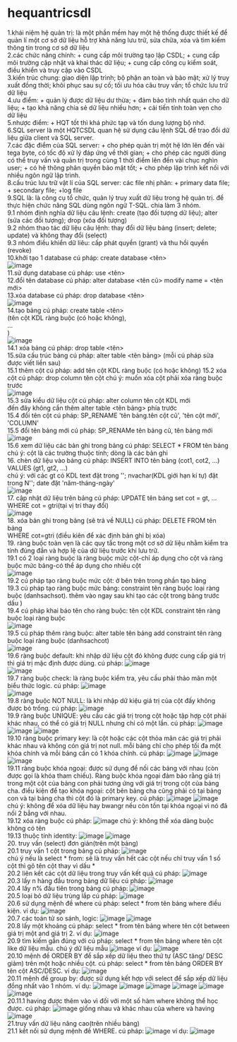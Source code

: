 # hequantricsdl
  1.khái niệm hệ quản trị: là một phần mềm hay một hệ thống được thiết kế để quản lí một cơ sở dữ liệu hỗ trợ khả năng lưu trữ, sửa chữa, xóa và tìm kiếm thông tin trong cơ sở dữ liệu    
  2.các chức năng chính: + cung cấp môi trường tạo lập CSDL; + cung cấp môi trường cập nhật và khai thác dữ liệu; + cung cấp công cụ kiểm soát, điều khiển và truy cập vào CSDL  
  3.kiến trúc chung: giao diện lập trình; bộ phận an toàn và bảo mật; xử lý truy xuất đồng thời; khôi phục sau sự cố; tối ưu hóa câu truy vấn; tổ chức lưu trữ dữ liệu  
  4.ưu điểm: + quản lý được dữ liệu dư thừa; + đảm bảo tính nhất quán cho dữ liệu; + tạo khả năng chia sẻ dữ liệu nhiều hơn; + cải tiến tính toàn vẹn cho dữ liệu  
  5.nhược điểm: + HQT tốt thì khá phức tạp và tốn dung lượng bộ nhớ.  
  6.SQL server là một HQTCSDL quan hệ sử dụng câu lệnh SQL để trao đổi dữ liệu giữa client và SQL server.  
  7.các đặc điểm của SQL server: + cho phép quản trị một hệ lớn lên đến vài tega byte, có tốc độ xử lý đáp ứng về thời gian; + cho phép các người dùng có thể truy vấn và quản trị trong cùng 1 thời điểm lên đến vài chục nghìn user; + có hệ thông phân quyền bảo mật tốt; + cho phép lập trình kết nối với nhiều ngôn ngữ lập trình.  
  8.cấu trúc lưu trữ vật lí của SQL server: các file nhị phân: + primary data file; + secondary file; +log file  
  9.SQL là: là công cụ tổ chức, quản lý truy xuất dữ liệu trong hệ quản trị. để thực hiện chức năng SQL dùng ngôn ngữ T-SQL. chia làm 3 nhóm.  
  9.1 nhóm định nghĩa dữ liệu câu lệnh: create (tạo đối tượng dữ liệu); alter (sửa các đối tượng); drop (xóa đối tượng)  
  9.2 nhóm thao tác dữ liệu câu lệnh: thay đổi dữ liệu bảng (insert; delete; update) và không thay đổi (select)  
  9.3 nhóm điều khiển dữ liêu: cấp phát quyền (grant) và thu hồi quyền (revoke)  
  10.khởi tạo 1 database cú pháp: create database <tên>  
  ![image](https://github.com/nbn-03/hequantricsdl/assets/98254107/a85aac3d-c574-44a5-a028-8b94a53a659c)  
  11.sử dụng database cú pháp: use <tên>  
  12.đổi tên database cú pháp: alter database <tên cũ> modify name = <tên mới>  
  13.xóa database cú pháp: drop database <tên>  
  ![image](https://github.com/nbn-03/hequantricsdl/assets/98254107/201fa2d4-d949-420d-b132-57f59d2815d1)  
  14.tạo bảng cú pháp: create table <tên>  
                       (tên cột KDL ràng buộc (có hoặc không),  
                        ...  
                        )  
  ![image](https://github.com/nbn-03/hequantricsdl/assets/98254107/7881286a-ae8b-47e1-a27c-59a0d4bdd51c)  
  14.1 xóa bảng cú pháp: drop table <tên>  
  15.sửa cấu trúc bảng cú pháp: alter table <tên bảng> (mỗi cú pháp sửa được viết liền sau)  
  15.1 thêm cột cú pháp: add tên cột KDL ràng buộc (có hoặc không) 
  15.2 xóa cột cú pháp: drop column tên cột chú ý: muốn xóa cột phải xóa ràng buộc trước  
  ![image](https://github.com/nbn-03/hequantricsdl/assets/98254107/207fa27b-839a-4a28-a79c-0c2465cfe586)  
  15.3 sửa kiểu dữ liệu cột cú pháp: alter column tên cột KDL mới  
  đến đây không cần thêm alter table <tên bảng> phía trước  
  15.4 đổi tên cột cú pháp: SP_RENAME 'tên bảng.tên cột cũ', 'tên cột mới', 'COLUMN'  
  15.5 đổi tên bảng mới cú pháp: SP_RENAMe tên bảng cũ, tên bảng mới  
  ![image](https://github.com/nbn-03/hequantricsdl/assets/98254107/cb5d3448-d922-49e5-a0c6-9a8fd2e88043)  
  15.6 xem dữ liệu các bản ghi trong bảng cú pháp: SELECT * FROM tên bảng  
  chú ý: cột là các trường thuộc tính; dòng là các bản ghi  
  16. chèn dữ liệu vào bảng cú pháp: INSERT INTO tên bảng (cot1, cot2, ...)  
                                    VALUES (gt1, gt2, ...)  
      chú ý: với các gt có KDL text đặt trong ''; nvachar(KDL giới hạn kí tự) đặt trong N''; date đặt 'năm-tháng-ngày'  
  ![image](https://github.com/nbn-03/hequantricsdl/assets/98254107/04c25c78-907b-4446-90a8-503b0a48a74d)  
  17. cập nhật dữ liệu trên bảng cú pháp: UPDATE tên bảng set cot = gt, ...  
                                          WHERE cot = gtri(tại vị trí thay đổi)  
  ![image](https://github.com/nbn-03/hequantricsdl/assets/98254107/8f14096f-6abe-4cbb-a0f1-c0706d2a48fd)  
  18. xóa bản ghi trong bảng (sẽ trả về NULL) cú pháp: DELETE FROM tên bảng  
                                                       WHERE cot=gtri (điều kiên để xác định bản ghi bị xóa)  
  19. ràng buộc toàn vẹn là các quy tắc trong một cơ sở dữ liệu nhằm kiểm tra tính đúng đắn và hợp lệ của dữ liệu trước khi lưu trữ.  
  19.1 có 2 loại ràng buộc là ràng buộc mức cột-chỉ áp dụng cho cột và ràng buộc mức bảng-có thể áp dụng cho nhiều cột  
  ![image](https://github.com/nbn-03/hequantricsdl/assets/98254107/ecb0c04e-5484-4d1c-8e60-9fb1c0ef8434)  
  19.2 cú pháp tạo ràng buộc mức cột: ở bên trên trong phần tạo bảng  
  19.3 cú pháp tạo ràng buộc mức bảng: constraint tên ràng buộc loại ràng buộc (danhsachsot). thêm vào ngay sau khi tạo các cột trong bảng trước dấu )  
  19.4 cú pháp khai báo tên cho ràng buộc: tên cột KDL constraint tên ràng buộc loại ràng buộc  
  ![image](https://github.com/nbn-03/hequantricsdl/assets/98254107/b0d14e68-4a4f-48c2-a909-98af044dba8a)  
  19.5 cú pháp thêm ràng buộc: alter table tên bảng add constraint tên ràng buộc loại ràng buộc (danhsachcot)  
  ![image](https://github.com/nbn-03/hequantricsdl/assets/98254107/4839ed20-1189-40d4-919a-47c93b6bb3ab)  
  19.6 ràng buộc default: khi nhập dữ liệu cột đó không được cung cấp giá trị thì giá trị mặc định được dùng. cú pháp: ![image](https://github.com/nbn-03/hequantricsdl/assets/98254107/c04ab15d-e9af-4c90-ae74-1a3700bbea51)  
 ![image](https://github.com/nbn-03/hequantricsdl/assets/98254107/f6207f39-f616-42c3-ae7e-176ab8cec7e5)  
  19.7 ràng buộc check: là ràng buộc kiểm tra, yêu cầu phải thảo mãn một biểu thức logic. cú pháp: ![image](https://github.com/nbn-03/hequantricsdl/assets/98254107/62606db0-439f-4f93-96ef-a6c569606ac5)  
![image](https://github.com/nbn-03/hequantricsdl/assets/98254107/a253918b-03d4-4d19-a5fb-8c7d111f1538)  
  19.8 ràng buộc NOT NULL: là khi nhập dữ kiệu giá trị của cột đấy không được bỏ trống. cú pháp: ![image](https://github.com/nbn-03/hequantricsdl/assets/98254107/546027e4-2c52-4dc9-ad13-65759e2c63fa)  
  19.9 ràng buộc UNIQUE: yêu cầu các giá trị trong cột hoặc tập hợp cột phải khác nhau, có thể có giá trị NULL nhưng chỉ có một lần. cú pháp: ![image](https://github.com/nbn-03/hequantricsdl/assets/98254107/4decb52e-9fd2-44a6-a777-c1d439839609)  ![image](https://github.com/nbn-03/hequantricsdl/assets/98254107/1f10c2ff-0111-4999-9ea0-20ef5302841f)  ![image](https://github.com/nbn-03/hequantricsdl/assets/98254107/1afd746e-8778-443a-b6f6-17206b4f6630)  
  19.10 ràng buộc primary key: là cột hoặc các cột thỏa mãn các giá trị phải khác nhau và không cón giá trị not null. mỗi bảng chỉ cho phép tối đa một khóa chính và mỗi bảng cần có 1 khóa chính. cú pháp: ![image](https://github.com/nbn-03/hequantricsdl/assets/98254107/e067dd78-9ae3-4b73-9a98-ddb261f19ee7)  ![image](https://github.com/nbn-03/hequantricsdl/assets/98254107/42363db0-7680-4914-b3d0-5a48d3e83a0f)  
![image](https://github.com/nbn-03/hequantricsdl/assets/98254107/690ddca5-ad2b-41e9-bf7a-4c4bdec77706)  
  19.11 ràng buộc khóa ngoại: được sử dụng để nối các bảng với nhau (còn được gọi là khóa tham chiếu). Ràng buộc khóa ngoại đảm bảo rằng giá trị trong một cột của bảng con phải tương ứng với giá trị trong cột của bảng cha. điều kiện để tạo khóa ngoại: cột bên bảng cha cũng phải có tại bảng con và tại bảng cha thì cột đó là primary key. cú pháp: ![image](https://github.com/nbn-03/hequantricsdl/assets/98254107/414eedd6-c65d-415e-8595-5da76358d7a0)  ![image](https://github.com/nbn-03/hequantricsdl/assets/98254107/0e35cada-2569-4a50-8c25-07b4fc062f90)  
  chú ý: không để xóa dữ liệu hay bwangr nếu còn tồn tại khóa ngoại vì nó đã nối 2 bẳng với nhau.  
  19.12 xóa ràng buộc cú pháp: ![image](https://github.com/nbn-03/hequantricsdl/assets/98254107/e9ce8c92-d999-44f5-b231-59391e8e4e7e)  chú ý: không thể xóa dàng buộc không có tên  
  19.13 thuộc tính identity: ![image](https://github.com/nbn-03/hequantricsdl/assets/98254107/aa8a86ee-26d7-45dd-8017-aee44cb309e4)  ![image](https://github.com/nbn-03/hequantricsdl/assets/98254107/b0ed4927-8d73-4b73-96be-d852cf4a71e4)  
  20. truy vấn (select) đơn giản(trên một bảng)  
  20.1 truy vấn 1 cột trong bảng cú pháp: ![image](https://github.com/nbn-03/hequantricsdl/assets/98254107/733917d5-b658-4ccb-87fd-4dbe79be70e7)  
  chú ý nếu là select * from: sẽ là truy vấn hết các cột nếu chỉ truy vấn 1 số cột thì gõ tên cột thay vì dấu *   
  20.2 liên kết các cột dữ liệu trong truy vấn kết quả cú pháp: ![image](https://github.com/nbn-03/hequantricsdl/assets/98254107/07157c61-852f-4dfb-bf01-bd223eea0965)  
  20.3 lấy n hàng đầu trong bảng dữ liệu cú pháp: ![image](https://github.com/nbn-03/hequantricsdl/assets/98254107/fe5b7b5c-02c8-4552-b88a-c677d4fe9a4c)  
  20.4 lấy n% đầu tiên trong bảng cú pháp: ![image](https://github.com/nbn-03/hequantricsdl/assets/98254107/6069f3e6-e08f-4ad3-8017-f4288f831881)  
  20.5 loại bỏ dữ liệu trùng lắp cú pháp: ![image](https://github.com/nbn-03/hequantricsdl/assets/98254107/aeb68605-f7b8-428a-8cf3-c6e51124c433)  
  20.6 sử dụng mệnh đề where cú pháp: select * from tên bảng where điều kiện. ví dụ: ![image](https://github.com/nbn-03/hequantricsdl/assets/98254107/1c5d4400-84d5-451f-93cf-dfaccd396607)  
  20.7 các toán tử so sánh, logic: ![image](https://github.com/nbn-03/hequantricsdl/assets/98254107/83047169-1fe9-48b9-a11b-27e2e68fe0a4)  ![image](https://github.com/nbn-03/hequantricsdl/assets/98254107/5640a1ad-1a0d-4ad6-b2e6-103e3499abdf)  
  20.8 lấy một khoảng cú pháp: select * from tên bảng where tên cột between giá trị một and giá trị 2. ví dụ: ![image](https://github.com/nbn-03/hequantricsdl/assets/98254107/31740942-7f91-40f4-a77f-1fec20284084)  
  20.9 tìm kiếm gần đúng với cú pháp: select * from tên bảng where tên cột like dữ liệu mẫu. chú ý dữ liệu mẫu ![image](https://github.com/nbn-03/hequantricsdl/assets/98254107/48b47299-e078-4ac7-b68b-bda5449931c9)  ví dụ: ![image](https://github.com/nbn-03/hequantricsdl/assets/98254107/303e3692-9832-41dc-8e04-7178fb8adff3)  
  20.10 mệnh đề ORDER BY để sắp xếp dữ liệu theo thứ tự (ASC tăng/ DESC giảm) trên một hoặc nhiều cột. cú pháp: select * from tên bảng ORDER BY tên cột ASC/DESC. ví dụ: ![image](https://github.com/nbn-03/hequantricsdl/assets/98254107/9f8de280-e119-4973-88d1-8caf360b0bf7)  
  20.11 mệnh đề group by: được sử dụng kết hợp với select để sắp xếp dữ liệu đồng nhất vào 1 nhóm. ví dụ: ![image](https://github.com/nbn-03/hequantricsdl/assets/98254107/1730cd4e-a84e-42dc-82c6-f70498092e9b)  ![image](https://github.com/nbn-03/hequantricsdl/assets/98254107/58e52c92-c75a-4fb2-af79-40ec442bd6e7)  ![image](https://github.com/nbn-03/hequantricsdl/assets/98254107/86a8745b-fe66-43cf-8587-67adcfe77b7b)  ![image](https://github.com/nbn-03/hequantricsdl/assets/98254107/1f78b110-466a-4d05-a7a8-aafc035d4a3b)  ![image](https://github.com/nbn-03/hequantricsdl/assets/98254107/6364d40d-81e4-494a-a164-913d7a57fc33)  ![image](https://github.com/nbn-03/hequantricsdl/assets/98254107/37b75e8e-0333-43bb-a0d9-f531d8a83f23)  
  20.11.1 having được thêm vào vì đối với một số hàm where không thể học được. cú pháp: ![image](https://github.com/nbn-03/hequantricsdl/assets/98254107/fcd5fcab-b740-4c6c-8ff8-335bfc64bc13)  giống nhau và khác nhau của where và having  ![image](https://github.com/nbn-03/hequantricsdl/assets/98254107/be398bcd-a851-4b4d-b338-2e1e3dafd43b)  
  21.truy vấn dữ liệu nâng cao(trên nhiều bảng)  
  21.1 kết nối sử dụng mệnh đề WHERE. cú pháp: ![image](https://github.com/nbn-03/hequantricsdl/assets/98254107/ed2fd093-0c2c-4c5a-95fc-366111487219)
  ví dụ: ![image](https://github.com/nbn-03/hequantricsdl/assets/98254107/c8de66f5-5981-4aef-a9e8-67720b162871)  

